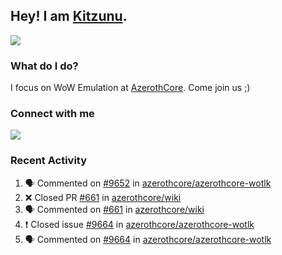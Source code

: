 ## Hey! I am [Kitzunu](https://Github.com/Kitzunu).

<!--<a href="https://github-readme-stats.kitzunu.vercel.app/api?username=Kitzunu&show_icons=true&theme=dark">
  <img align="center" src="https://github-readme-stats.kitzunu.vercel.app/api?username=Kitzunu&show_icons=true&theme=dark" />
</a>-->
<a href="https://github-readme-stats.kitzunu.vercel.app/api?username=Kitzunu&show_icons=true&theme=dark">
  <img align="center" src="https://github-readme-stats.vercel.app/api/top-langs/?username=Kitzunu&layout=compact&theme=dark" />
</a>

### What do I do?

I focus on WoW Emulation at [AzerothCore](https://Github.com/AzerothCore). Come join us ;)

### Connect with me
[![](https://img.shields.io/badge/AzerothCore%20Discord-Connect%20with%20me!-green)](https://discord.com/invite/gkt4y2x)

### Recent Activity

<!--START_SECTION:activity-->
1. 🗣 Commented on [#9652](https://github.com/azerothcore/azerothcore-wotlk/issues/9652) in [azerothcore/azerothcore-wotlk](https://github.com/azerothcore/azerothcore-wotlk)
2. ❌ Closed PR [#661](https://github.com/azerothcore/wiki/pull/661) in [azerothcore/wiki](https://github.com/azerothcore/wiki)
3. 🗣 Commented on [#661](https://github.com/azerothcore/wiki/issues/661) in [azerothcore/wiki](https://github.com/azerothcore/wiki)
4. ❗️ Closed issue [#9664](https://github.com/azerothcore/azerothcore-wotlk/issues/9664) in [azerothcore/azerothcore-wotlk](https://github.com/azerothcore/azerothcore-wotlk)
5. 🗣 Commented on [#9664](https://github.com/azerothcore/azerothcore-wotlk/issues/9664) in [azerothcore/azerothcore-wotlk](https://github.com/azerothcore/azerothcore-wotlk)
<!--END_SECTION:activity-->
